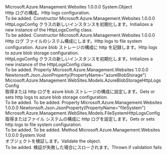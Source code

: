 <Type Name="HttpLogsConfig" FullName="Microsoft.Azure.Management.WebSites.Models.HttpLogsConfig">
  <TypeSignature Language="C#" Value="public class HttpLogsConfig" />
  <TypeSignature Language="ILAsm" Value=".class public auto ansi beforefieldinit HttpLogsConfig extends System.Object" />
  <TypeSignature Language="DocId" Value="T:Microsoft.Azure.Management.WebSites.Models.HttpLogsConfig" />
  <TypeSignature Language="VB.NET" Value="Public Class HttpLogsConfig" />
  <TypeSignature Language="F#" Value="type HttpLogsConfig = class" />
  <AssemblyInfo>
    <AssemblyName>Microsoft.Azure.Management.Websites</AssemblyName>
    <AssemblyVersion>1.0.0.0</AssemblyVersion>
  </AssemblyInfo>
  <Base>
    <BaseTypeName>System.Object</BaseTypeName>
  </Base>
  <Interfaces />
  <Docs>
    <summary>
            <span data-ttu-id="ac52d-101">Http ログの構成。</span><span class="sxs-lookup"><span data-stu-id="ac52d-101">Http logs configuration.</span></span>
            </summary>
    <remarks>To be added.</remarks>
  </Docs>
  <Members>
    <Member MemberName=".ctor">
      <MemberSignature Language="C#" Value="public HttpLogsConfig ();" />
      <MemberSignature Language="ILAsm" Value=".method public hidebysig specialname rtspecialname instance void .ctor() cil managed" />
      <MemberSignature Language="DocId" Value="M:Microsoft.Azure.Management.WebSites.Models.HttpLogsConfig.#ctor" />
      <MemberSignature Language="VB.NET" Value="Public Sub New ()" />
      <MemberType>Constructor</MemberType>
      <AssemblyInfo>
        <AssemblyName>Microsoft.Azure.Management.Websites</AssemblyName>
        <AssemblyVersion>1.0.0.0</AssemblyVersion>
      </AssemblyInfo>
      <Parameters />
      <Docs>
        <summary>
            <span data-ttu-id="ac52d-102">HttpLogsConfig クラスの新しいインスタンスを初期化します。</span><span class="sxs-lookup"><span data-stu-id="ac52d-102">Initializes a new instance of the HttpLogsConfig class.</span></span>
            </summary>
        <remarks>To be added.</remarks>
      </Docs>
    </Member>
    <Member MemberName=".ctor">
      <MemberSignature Language="C#" Value="public HttpLogsConfig (Microsoft.Azure.Management.WebSites.Models.FileSystemHttpLogsConfig fileSystem = null, Microsoft.Azure.Management.WebSites.Models.AzureBlobStorageHttpLogsConfig azureBlobStorage = null);" />
      <MemberSignature Language="ILAsm" Value=".method public hidebysig specialname rtspecialname instance void .ctor(class Microsoft.Azure.Management.WebSites.Models.FileSystemHttpLogsConfig fileSystem, class Microsoft.Azure.Management.WebSites.Models.AzureBlobStorageHttpLogsConfig azureBlobStorage) cil managed" />
      <MemberSignature Language="DocId" Value="M:Microsoft.Azure.Management.WebSites.Models.HttpLogsConfig.#ctor(Microsoft.Azure.Management.WebSites.Models.FileSystemHttpLogsConfig,Microsoft.Azure.Management.WebSites.Models.AzureBlobStorageHttpLogsConfig)" />
      <MemberSignature Language="VB.NET" Value="Public Sub New (Optional fileSystem As FileSystemHttpLogsConfig = null, Optional azureBlobStorage As AzureBlobStorageHttpLogsConfig = null)" />
      <MemberSignature Language="F#" Value="new Microsoft.Azure.Management.WebSites.Models.HttpLogsConfig : Microsoft.Azure.Management.WebSites.Models.FileSystemHttpLogsConfig * Microsoft.Azure.Management.WebSites.Models.AzureBlobStorageHttpLogsConfig -&gt; Microsoft.Azure.Management.WebSites.Models.HttpLogsConfig" Usage="new Microsoft.Azure.Management.WebSites.Models.HttpLogsConfig (fileSystem, azureBlobStorage)" />
      <MemberType>Constructor</MemberType>
      <AssemblyInfo>
        <AssemblyName>Microsoft.Azure.Management.Websites</AssemblyName>
        <AssemblyVersion>1.0.0.0</AssemblyVersion>
      </AssemblyInfo>
      <Parameters>
        <Parameter Name="fileSystem" Type="Microsoft.Azure.Management.WebSites.Models.FileSystemHttpLogsConfig" />
        <Parameter Name="azureBlobStorage" Type="Microsoft.Azure.Management.WebSites.Models.AzureBlobStorageHttpLogsConfig" />
      </Parameters>
      <Docs>
        <param name="fileSystem"><span data-ttu-id="ac52d-103">Http ログ ファイルのシステム構成にします。</span><span class="sxs-lookup"><span data-stu-id="ac52d-103">Http logs to file system configuration.</span></span></param>
        <param name="azureBlobStorage"><span data-ttu-id="ac52d-104">Azure blob ストレージの構成に http を記録します。</span><span class="sxs-lookup"><span data-stu-id="ac52d-104">Http logs to azure blob storage configuration.</span></span></param>
        <summary>
            <span data-ttu-id="ac52d-105">HttpLogsConfig クラスの新しいインスタンスを初期化します。</span><span class="sxs-lookup"><span data-stu-id="ac52d-105">Initializes a new instance of the HttpLogsConfig class.</span></span>
            </summary>
        <remarks>To be added.</remarks>
      </Docs>
    </Member>
    <Member MemberName="AzureBlobStorage">
      <MemberSignature Language="C#" Value="public Microsoft.Azure.Management.WebSites.Models.AzureBlobStorageHttpLogsConfig AzureBlobStorage { get; set; }" />
      <MemberSignature Language="ILAsm" Value=".property instance class Microsoft.Azure.Management.WebSites.Models.AzureBlobStorageHttpLogsConfig AzureBlobStorage" />
      <MemberSignature Language="DocId" Value="P:Microsoft.Azure.Management.WebSites.Models.HttpLogsConfig.AzureBlobStorage" />
      <MemberSignature Language="VB.NET" Value="Public Property AzureBlobStorage As AzureBlobStorageHttpLogsConfig" />
      <MemberSignature Language="F#" Value="member this.AzureBlobStorage : Microsoft.Azure.Management.WebSites.Models.AzureBlobStorageHttpLogsConfig with get, set" Usage="Microsoft.Azure.Management.WebSites.Models.HttpLogsConfig.AzureBlobStorage" />
      <MemberType>Property</MemberType>
      <AssemblyInfo>
        <AssemblyName>Microsoft.Azure.Management.Websites</AssemblyName>
        <AssemblyVersion>1.0.0.0</AssemblyVersion>
      </AssemblyInfo>
      <Attributes>
        <Attribute>
          <AttributeName>Newtonsoft.Json.JsonProperty(PropertyName="azureBlobStorage")</AttributeName>
        </Attribute>
      </Attributes>
      <ReturnValue>
        <ReturnType>Microsoft.Azure.Management.WebSites.Models.AzureBlobStorageHttpLogsConfig</ReturnType>
      </ReturnValue>
      <Docs>
        <summary>
            <span data-ttu-id="ac52d-106">取得または http ログを azure blob ストレージの構成に設定します。</span><span class="sxs-lookup"><span data-stu-id="ac52d-106">Gets or sets http logs to azure blob storage configuration.</span></span>
            </summary>
        <value>To be added.</value>
        <remarks>To be added.</remarks>
      </Docs>
    </Member>
    <Member MemberName="FileSystem">
      <MemberSignature Language="C#" Value="public Microsoft.Azure.Management.WebSites.Models.FileSystemHttpLogsConfig FileSystem { get; set; }" />
      <MemberSignature Language="ILAsm" Value=".property instance class Microsoft.Azure.Management.WebSites.Models.FileSystemHttpLogsConfig FileSystem" />
      <MemberSignature Language="DocId" Value="P:Microsoft.Azure.Management.WebSites.Models.HttpLogsConfig.FileSystem" />
      <MemberSignature Language="VB.NET" Value="Public Property FileSystem As FileSystemHttpLogsConfig" />
      <MemberSignature Language="F#" Value="member this.FileSystem : Microsoft.Azure.Management.WebSites.Models.FileSystemHttpLogsConfig with get, set" Usage="Microsoft.Azure.Management.WebSites.Models.HttpLogsConfig.FileSystem" />
      <MemberType>Property</MemberType>
      <AssemblyInfo>
        <AssemblyName>Microsoft.Azure.Management.Websites</AssemblyName>
        <AssemblyVersion>1.0.0.0</AssemblyVersion>
      </AssemblyInfo>
      <Attributes>
        <Attribute>
          <AttributeName>Newtonsoft.Json.JsonProperty(PropertyName="fileSystem")</AttributeName>
        </Attribute>
      </Attributes>
      <ReturnValue>
        <ReturnType>Microsoft.Azure.Management.WebSites.Models.FileSystemHttpLogsConfig</ReturnType>
      </ReturnValue>
      <Docs>
        <summary>
            <span data-ttu-id="ac52d-107">取得またはファイル システムの構成に http ログを設定します。</span><span class="sxs-lookup"><span data-stu-id="ac52d-107">Gets or sets http logs to file system configuration.</span></span>
            </summary>
        <value>To be added.</value>
        <remarks>To be added.</remarks>
      </Docs>
    </Member>
    <Member MemberName="Validate">
      <MemberSignature Language="C#" Value="public virtual void Validate ();" />
      <MemberSignature Language="ILAsm" Value=".method public hidebysig newslot virtual instance void Validate() cil managed" />
      <MemberSignature Language="DocId" Value="M:Microsoft.Azure.Management.WebSites.Models.HttpLogsConfig.Validate" />
      <MemberSignature Language="VB.NET" Value="Public Overridable Sub Validate ()" />
      <MemberSignature Language="F#" Value="abstract member Validate : unit -&gt; unit&#xA;override this.Validate : unit -&gt; unit" Usage="httpLogsConfig.Validate " />
      <MemberType>Method</MemberType>
      <AssemblyInfo>
        <AssemblyName>Microsoft.Azure.Management.Websites</AssemblyName>
        <AssemblyVersion>1.0.0.0</AssemblyVersion>
      </AssemblyInfo>
      <ReturnValue>
        <ReturnType>System.Void</ReturnType>
      </ReturnValue>
      <Parameters />
      <Docs>
        <summary>
            <span data-ttu-id="ac52d-108">オブジェクトを検証します。</span><span class="sxs-lookup"><span data-stu-id="ac52d-108">Validate the object.</span></span>
            </summary>
        <remarks>To be added.</remarks>
        <exception cref="T:Microsoft.Rest.ValidationException">
            <span data-ttu-id="ac52d-109">検証が失敗した場合にスローされます。</span><span class="sxs-lookup"><span data-stu-id="ac52d-109">Thrown if validation fails</span></span>
            </exception>
      </Docs>
    </Member>
  </Members>
</Type>